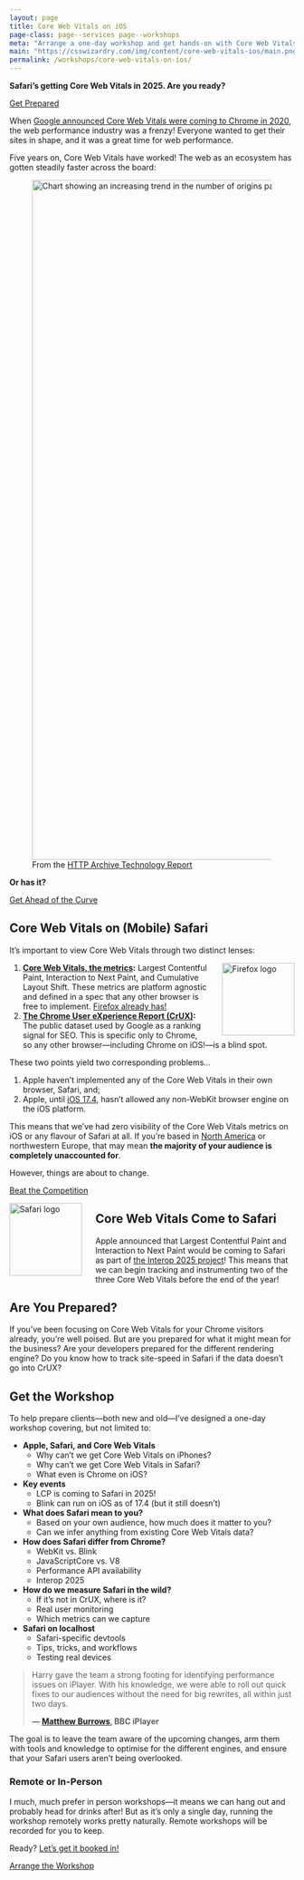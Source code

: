 ```yaml
---
layout: page
title: Core Web Vitals on iOS
page-class: page--services page--workshops
meta: "Arrange a one-day workshop and get hands-on with Core Web Vitals in Safari"
main: "https://csswizardry.com/img/content/core-web-vitals-ios/main.png"
permalink: /workshops/core-web-vitals-on-ios/
---
```


**Safari’s getting Core Web Vitals in 2025. Are you ready?**

<a href="/contact/" class="btn  btn--primary">Get Prepared</a>

When [Google announced Core Web Vitals were coming to Chrome in
2020](https://web.dev/articles/vitals#core-web-vitals), the web performance
industry was a frenzy! Everyone wanted to get their sites in shape, and it was
a great time for web performance.

Five years on, Core Web Vitals have worked! The web as an ecosystem has gotten
steadily faster across the board:

<figure>
<img src="{{ site.cloudinary }}/img/content/core-web-vitals-ios/origins-with-good-scores.png" alt="Chart showing an increasing trend in the number of origins passing all three Core Web Vitals" width="1200" height="1200" style="mix-blend-mode: darken;">
<figcaption>From the <a href="https://httparchive.org/reports/techreport/tech?tech=ALL#good-cwvs">HTTP Archive Technology Report</a></figcaption>
</figure>

**Or has it?**

<a href="/contact/" class="btn  btn--primary">Get Ahead of the Curve</a>

## Core Web Vitals on (Mobile) Safari

It’s important to view Core Web Vitals through two distinct lenses:

<img src="{{ site.cloudinary }}/img/content/core-web-vitals-ios/firefox-logo.png" alt="Firefox logo" width="128" height="128"
     style="float: right;
            margin-left: 24px;
            shape-outside: url({{ site.cloudinary }}/img/content/core-web-vitals-ios/firefox-logo.png);" />

1. **[Core Web Vitals, the metrics](https://web.dev/articles/vitals):** Largest
   Contentful Paint, Interaction to Next Paint, and Cumulative Layout Shift.
   These metrics are platform agnostic and defined in a spec that any other
   browser is free to implement. [Firefox already
   has!](https://bugzilla.mozilla.org/show_bug.cgi?id=1722322)
2. **[The Chrome User eXperience Report
   (CrUX)](https://developer.chrome.com/docs/crux):** The public dataset used by
   Google as a ranking signal for SEO. This is specific only to Chrome, so any
   other browser—including Chrome on iOS!—is a blind spot.

These two points yield two corresponding problems…

1. Apple haven’t implemented any of the Core Web Vitals in their own browser,
   Safari, and;
2. Apple, until [iOS
   17.4](https://developer.apple.com/support/alternative-browser-engines/),
   hasn’t allowed any non-WebKit browser engine on the iOS platform.

This means that we’ve had zero visibility of the Core Web Vitals metrics on iOS
or any flavour of Safari at all. If you’re based in [North
America](https://gs.statcounter.com/browser-market-share/mobile/united-states-of-america)
or northwestern Europe, that may mean **the majority of your audience is
completely unaccounted for**.

However, things are about to change.

<a href="/contact/" class="btn  btn--primary">Beat the Competition</a>

<img src="{{ site.cloudinary }}/img/content/core-web-vitals-ios/safari-logo.png" alt="Safari logo" width="128" height="128"
     style="float: left;
            margin-right: 24px;
            shape-outside: url({{ site.cloudinary }}/img/content/core-web-vitals-ios/safari-logo.png);" />

## Core Web Vitals Come to Safari

Apple announced that Largest Contentful Paint and Interaction to Next Paint
would be coming to Safari as part of [the Interop 2025
project](https://webkit.org/blog/16458/announcing-interop-2025/)! This means
that we can begin tracking and instrumenting two of the three Core Web Vitals
before the end of the year!

## Are You Prepared?

If you’ve been focusing on Core Web Vitals for your Chrome visitors already,
you’re well poised. But are you prepared for what it might mean for the
business? Are your developers prepared for the different rendering engine? Do
you know how to track site-speed in Safari if the data doesn’t go into CrUX?

## Get the Workshop

To help prepare clients—both new and old—I’ve designed a one-day workshop
covering, but not limited to:

* **Apple, Safari, and Core Web Vitals**
  * Why can’t we get Core Web Vitals on iPhones?
  * Why can’t we get Core Web Vitals in Safari?
  * What even is Chrome on iOS?
* **Key events**
  * LCP is coming to Safari in 2025!
  * Blink can run on iOS as of 17.4 (but it still doesn’t)
* **What does Safari mean to you?**
  * Based on your own audience, how much does it matter to you?
  * Can we infer anything from existing Core Web Vitals data?
* **How does Safari differ from Chrome?**
  * WebKit vs. Blink
  * JavaScriptCore vs. V8
  * Performance API availability
  * Interop 2025
* **How do we measure Safari in the wild?**
  * If it’s not in CrUX, where is it?
  * Real user monitoring
  * Which metrics can we capture
* **Safari on localhost**
  * Safari-specific devtools
  * Tips, tricks, and workflows
  * Testing real devices

<blockquote class="pull-quote  pull-quote--context-alt">
  <p>Harry gave the team a strong footing for identifying performance issues on iPlayer. With his knowledge, we were able to roll out quick fixes to our audiences without the need for big rewrites, all within just two days.</p>
  <b class="source  pull-quote__source">— <a href="https://twitter.com/mattjburrows">Matthew Burrows</a>, BBC iPlayer</b>
</blockquote>

The goal is to leave the team aware of the upcoming changes, arm them with tools
and knowledge to optimise for the different engines, and ensure that your Safari
users aren’t being overlooked.

### Remote or In-Person

I much, much prefer in person workshops—it means we can hang out and probably
head for drinks after! But as it’s only a single day, running the workshop
remotely works pretty naturally. Remote workshops will be recorded for you to
keep.

Ready? [Let’s get it booked in!](/contact/)

<a href="/contact/" class="btn  btn--primary">Arrange the Workshop</a>
